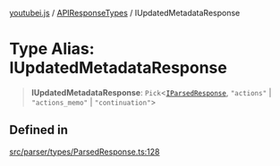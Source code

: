 [youtubei.js](../../../README.md) / [APIResponseTypes](../README.md) / IUpdatedMetadataResponse

# Type Alias: IUpdatedMetadataResponse

> **IUpdatedMetadataResponse**: `Pick`\<[`IParsedResponse`](../interfaces/IParsedResponse.md), `"actions"` \| `"actions_memo"` \| `"continuation"`\>

## Defined in

[src/parser/types/ParsedResponse.ts:128](https://github.com/LuanRT/YouTube.js/blob/4729016fb98e7045ee4043857be7eef780c01e35/src/parser/types/ParsedResponse.ts#L128)
